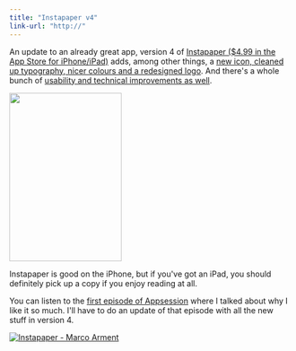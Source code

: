 ```yaml
---
title: "Instapaper v4"
link-url: "http://"
---
```

<p>An update to an already great app, version 4 of <a href="http://click.linksynergy.com/fs-bin/stat?id=6PFrOqNV4B8&offerid=146261&type=3&subid=0&tmpid=1826&RD_PARM1=http%253A%252F%252Fitunes.apple.com%252Fca%252Fapp%252Finstapaper%252Fid288545208%253Fmt%253D8%2526uo%253D4%2526partnerId%253D30" target="itunes_store">Instapaper ($4.99 in the App Store for iPhone/iPad)</a> adds, among other things, a <a href="http://jasonsantamaria.com/articles/instapaper-4">new icon, cleaned up typography, nicer colours and a redesigned logo</a>. And there's a whole bunch of <a href="http://www.marco.org/2011/10/17/instapaper-4-released">usability and technical improvements as well</a>.</p>
<p><a href="https://chrisenns.com/wp-content/uploads/2011/10/Instapaper.jpg"><img src="https://chrisenns.com/wp-content/uploads/2011/10/Instapaper-200x300.jpg" alt="" title="Instapaper" width="200" height="300" class="aligncenter size-medium wp-image-19726" /></a></p>
<p>Instapaper is good on the iPhone, but if you've got an iPad, you should definitely pick up a copy if you enjoy reading at all.</p>
<p>You can listen to the <a href="http://ssktn.com/podcasts/appsession/001-appsession-instapaper/">first episode of Appsession</a> where I talked about why I like it so much. I'll have to do an update of that episode with all the new stuff in version 4.</p>
<p><a href="http://click.linksynergy.com/fs-bin/stat?id=6PFrOqNV4B8&offerid=146261&type=3&subid=0&tmpid=1826&RD_PARM1=http%253A%252F%252Fitunes.apple.com%252Fca%252Fapp%252Finstapaper%252Fid288545208%253Fmt%253D8%2526uo%253D4%2526partnerId%253D30" target="itunes_store"><img src="http://ax.phobos.apple.com.edgesuite.net/images/web/linkmaker/badge_appstore-lrg.gif" alt="Instapaper - Marco Arment" style="border: 0;"/></a></p>

